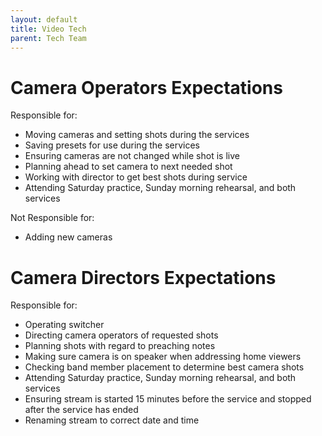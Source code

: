 ```yaml
---
layout: default
title: Video Tech
parent: Tech Team
---
```


# Camera Operators Expectations

Responsible for:
- Moving cameras and setting shots during the services
- Saving presets for use during the services
- Ensuring cameras are not changed while shot is live
- Planning ahead to set camera to next needed shot
- Working with director to get best shots during service
- Attending Saturday practice, Sunday morning rehearsal, and both services

Not Responsible for:
- Adding new cameras

# Camera Directors Expectations

Responsible for:
- Operating switcher
- Directing camera operators of requested shots
- Planning shots with regard to preaching notes
- Making sure camera is on speaker when addressing home viewers
- Checking band member placement to determine best camera shots
- Attending Saturday practice, Sunday morning rehearsal, and both services
- Ensuring stream is started 15 minutes before the service and stopped after the service has ended
- Renaming stream to correct date and time
